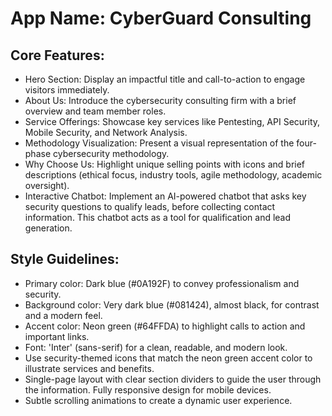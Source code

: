 # **App Name**: CyberGuard Consulting

## Core Features:

- Hero Section: Display an impactful title and call-to-action to engage visitors immediately.
- About Us: Introduce the cybersecurity consulting firm with a brief overview and team member roles.
- Service Offerings: Showcase key services like Pentesting, API Security, Mobile Security, and Network Analysis.
- Methodology Visualization: Present a visual representation of the four-phase cybersecurity methodology.
- Why Choose Us: Highlight unique selling points with icons and brief descriptions (ethical focus, industry tools, agile methodology, academic oversight).
- Interactive Chatbot: Implement an AI-powered chatbot that asks key security questions to qualify leads, before collecting contact information. This chatbot acts as a tool for qualification and lead generation.

## Style Guidelines:

- Primary color: Dark blue (#0A192F) to convey professionalism and security.
- Background color: Very dark blue (#081424), almost black, for contrast and a modern feel.
- Accent color: Neon green (#64FFDA) to highlight calls to action and important links.
- Font: 'Inter' (sans-serif) for a clean, readable, and modern look.
- Use security-themed icons that match the neon green accent color to illustrate services and benefits.
- Single-page layout with clear section dividers to guide the user through the information. Fully responsive design for mobile devices.
- Subtle scrolling animations to create a dynamic user experience.